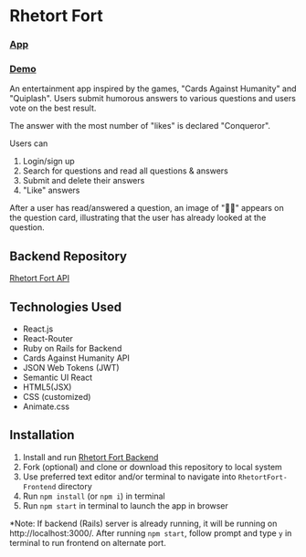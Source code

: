# Rhetort Fort

### [App](http://youtu.be/vGQjqqLc19Y)
### [Demo](https://youtu.be/vGQjqqLc19Y)

An entertainment app inspired by the games, "Cards Against Humanity" and "Quiplash". Users submit humorous answers to various questions and users vote on the best result.

The answer with the most number of "likes" is declared "Conqueror".

Users can 
1) Login/sign up 
2) Search for questions and read all questions & answers 
3) Submit and delete their answers
4) "Like" answers 

After a user has read/answered a question, an image of "👀🏴" appears on the question card, illustrating that the user has already looked at the question. 

## Backend Repository
[Rhetort Fort API](https://github.com/Bellex0/RhetortFort-API)

## Technologies Used

* React.js
* React-Router
* Ruby on Rails for Backend
* Cards Against Humanity API
* JSON Web Tokens (JWT)
* Semantic UI React
* HTML5(JSX)
* CSS (customized)
* Animate.css

## Installation
1) Install and run [Rhetort Fort Backend](https://github.com/Bellex0/RhetortFort-API)
2) Fork (optional) and clone or download this repository to local system
3) Use preferred text editor and/or terminal to navigate into `RhetortFort-Frontend` directory
4) Run `npm install` (or `npm i`) in terminal
5) Run `npm start` in terminal to launch the app in browser

*Note: If backend (Rails) server is already running, it will be running on http://localhost:3000/. After running `npm start`, follow prompt and type `y` in terminal to run frontend on alternate port.
